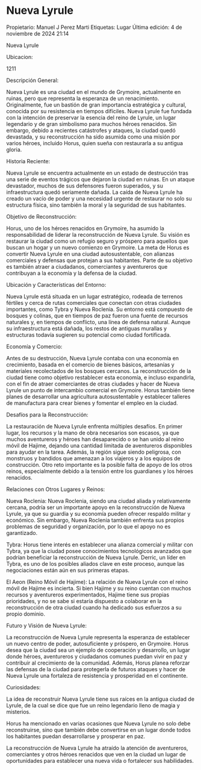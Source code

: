 # Nueva Lyrule

Propietario: Manuel J Perez Marti
Etiquetas: Lugar
Última edición: 4 de noviembre de 2024 21:14

Nueva Lyrule

Ubicacion:

1211

Descripción General:

Nueva Lyrule es una ciudad en el mundo de Grymoire, actualmente en ruinas, pero que representa la esperanza de un renacimiento. Originalmente, fue un bastión de gran importancia estratégica y cultural, conocida por su resistencia en tiempos difíciles. Nueva Lyrule fue fundada con la intención de preservar la esencia del reino de Lyrule, un lugar legendario y de gran simbolismo para muchos héroes renacidos. Sin embargo, debido a recientes catástrofes y ataques, la ciudad quedó devastada, y su reconstrucción ha sido asumida como una misión por varios héroes, incluido Horus, quien sueña con restaurarla a su antigua gloria.

Historia Reciente:

Nueva Lyrule se encuentra actualmente en un estado de destrucción tras una serie de eventos trágicos que dejaron la ciudad en ruinas. En un ataque devastador, muchos de sus defensores fueron superados, y su infraestructura quedó seriamente dañada. La caída de Nueva Lyrule ha creado un vacío de poder y una necesidad urgente de restaurar no solo su estructura física, sino también la moral y la seguridad de sus habitantes.

Objetivo de Reconstrucción:

Horus, uno de los héroes renacidos en Grymoire, ha asumido la responsabilidad de liderar la reconstrucción de Nueva Lyrule. Su visión es restaurar la ciudad como un refugio seguro y próspero para aquellos que buscan un hogar y un nuevo comienzo en Grymoire. La meta de Horus es convertir Nueva Lyrule en una ciudad autosustentable, con alianzas comerciales y defensas que protejan a sus habitantes. Parte de su objetivo es también atraer a ciudadanos, comerciantes y aventureros que contribuyan a la economía y la defensa de la ciudad.

Ubicación y Características del Entorno:

Nueva Lyrule está situada en un lugar estratégico, rodeada de terrenos fértiles y cerca de rutas comerciales que conectan con otras ciudades importantes, como Tybra y Nueva Roclenia. Su entorno está compuesto de bosques y colinas, que en tiempos de paz fueron una fuente de recursos naturales y, en tiempos de conflicto, una línea de defensa natural. Aunque su infraestructura está dañada, los restos de antiguas murallas y estructuras todavía sugieren su potencial como ciudad fortificada.

Economía y Comercio:

Antes de su destrucción, Nueva Lyrule contaba con una economía en crecimiento, basada en el comercio de bienes básicos, artesanías y materiales recolectados de los bosques cercanos. La reconstrucción de la ciudad tiene como objetivo restablecer esta economía, e incluso expandirla, con el fin de atraer comerciantes de otras ciudades y hacer de Nueva Lyrule un punto de intercambio comercial en Grymoire. Horus también tiene planes de desarrollar una agricultura autosustentable y establecer talleres de manufactura para crear bienes y fomentar el empleo en la ciudad.

Desafíos para la Reconstrucción:

La restauración de Nueva Lyrule enfrenta múltiples desafíos. En primer lugar, los recursos y la mano de obra necesarios son escasos, ya que muchos aventureros y héroes han desaparecido o se han unido al reino móvil de Hajime, dejando una cantidad limitada de aventureros disponibles para ayudar en la tarea. Además, la región sigue siendo peligrosa, con monstruos y bandidos que amenazan a los viajeros y a los equipos de construcción. Otro reto importante es la posible falta de apoyo de los otros reinos, especialmente debido a la tensión entre los guardianes y los héroes renacidos.

Relaciones con Otros Lugares y Reinos:

Nueva Roclenia: Nueva Roclenia, siendo una ciudad aliada y relativamente cercana, podría ser un importante apoyo en la reconstrucción de Nueva Lyrule, ya que su guardia y su economía pueden ofrecer respaldo militar y económico. Sin embargo, Nueva Roclenia también enfrenta sus propios problemas de seguridad y organización, por lo que el apoyo no es garantizado.

Tybra: Horus tiene interés en establecer una alianza comercial y militar con Tybra, ya que la ciudad posee conocimientos tecnológicos avanzados que podrían beneficiar la reconstrucción de Nueva Lyrule. Derric, un líder en Tybra, es uno de los posibles aliados clave en este proceso, aunque las negociaciones están aún en sus primeras etapas.

El Aeon (Reino Móvil de Hajime): La relación de Nueva Lyrule con el reino móvil de Hajime es incierta. Si bien Hajime y su reino cuentan con muchos recursos y aventureros experimentados, Hajime tiene sus propias prioridades, y no se sabe si estaría dispuesto a colaborar en la reconstrucción de otra ciudad cuando ha dedicado sus esfuerzos a su propio dominio.

Futuro y Visión de Nueva Lyrule:

La reconstrucción de Nueva Lyrule representa la esperanza de establecer un nuevo centro de poder, autosuficiente y próspero, en Grymoire. Horus desea que la ciudad sea un ejemplo de cooperación y desarrollo, un lugar donde héroes, aventureros y ciudadanos comunes puedan vivir en paz y contribuir al crecimiento de la comunidad. Además, Horus planea reforzar las defensas de la ciudad para protegerla de futuros ataques y hacer de Nueva Lyrule una fortaleza de resistencia y prosperidad en el continente.

Curiosidades:

La idea de reconstruir Nueva Lyrule tiene sus raíces en la antigua ciudad de Lyrule, de la cual se dice que fue un reino legendario lleno de magia y misterios.

Horus ha mencionado en varias ocasiones que Nueva Lyrule no solo debe reconstruirse, sino que también debe convertirse en un lugar donde todos los habitantes puedan desarrollarse y prosperar en paz.

La reconstrucción de Nueva Lyrule ha atraído la atención de aventureros, comerciantes y otros héroes renacidos que ven en la ciudad un lugar de oportunidades para establecer una nueva vida o fortalecer sus habilidades.